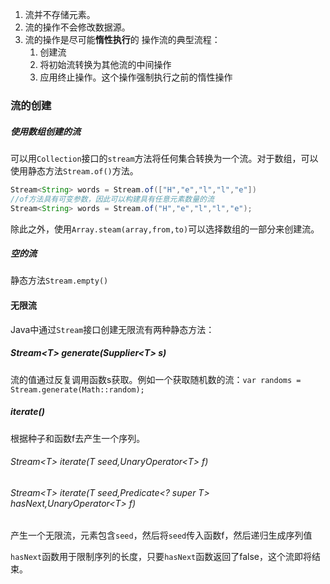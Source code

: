 1. 流并不存储元素。
2. 流的操作不会修改数据源。
3. 流的操作是尽可能**惰性执行**的
操作流的典型流程：
	1. 创建流
	2. 将初始流转换为其他流的中间操作
	3. 应用终止操作。这个操作强制执行之前的惰性操作
### 流的创建
##### 使用数组创建的流
可以用`Collection`接口的`stream`方法将任何集合转换为一个流。对于数组，可以使用静态方法`Stream.of()`方法。
```java
Stream<String> words = Stream.of(["H","e","l","l","e"])
//of方法具有可变参数，因此可以构建具有任意元素数量的流
Stream<String> words = Stream.of("H","e","l","l","e");
```
除此之外，使用`Array.steam(array,from,to)`可以选择数组的一部分来创建流。
##### 空的流
静态方法`Stream.empty()` 
#### 无限流
Java中通过`Stream`接口创建无限流有两种静态方法：
##### Stream\<T> generate(Supplier\<T> s)
流的值通过反复调用函数s获取。例如一个获取随机数的流：`var randoms = Stream.generate(Math::random);`
##### iterate()
根据种子和函数f去产生一个序列。
###### Stream\<T> iterate(T seed,UnaryOperator\<T> f)
###### Stream\<T> iterate(T seed,Predicate\<? super T> hasNext,UnaryOperator\<T> f)
产生一个无限流，元素包含`seed`，然后将`seed`传入函数f，然后递归生成序列值

`hasNext`函数用于限制序列的长度，只要`hasNext`函数返回了false，这个流即将结束。